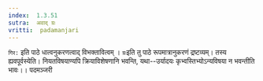 ```yaml
---
index:  1.3.51
sutra:  अवाद् ग्रः
vritti:  padamanjari
---
```


`गिर:` इति पाठे धात्वनुकरणत्वाद् विभक्तावित्वम् । `ग्रः`इति तु पाठे रूपमात्रानुकरणं द्रष्टव्यम्। तस्य ह्यवपूर्वस्येति। नियतविषयाण्यपि क्रियाविशेषणानि भवन्ति, यथा--उर्यादयः कृभ्वस्तिभ्योऽन्यविषया न भवन्तीति भावः।।
पदमञ्जरी

